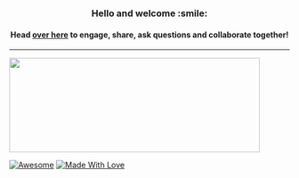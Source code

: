 <!--- [![Visitors](https://visitor-badge.glitch.me/badge?page_id=formidablae.visitor-badge)](https://github.com/formidablae) -->
<img width="0em" src="https://visitor-badge.glitch.me/badge?page_id=formidablae.visitor-badge" />
<h3 align="center">
	Hello and welcome :smile:
</h3>

<h4 align="center">
	Head <a href="https://github.com/formidablae/JameyAquini/discussions/31">over here</a> to engage, share, ask questions and collaborate together!
</h4>
<hr>
<img width="450" height="170" align="center" src="https://github-readme-stats.vercel.app/api?username=JameyAquini&&show_icons=true&title_color=ffffff&icon_color=bb2acf&text_color=daf7dc&bg_color=151515">

[![Awesome](https://cdn.rawgit.com/sindresorhus/awesome/d7305f38d29fed78fa85652e3a63e154dd8e8829/media/badge.svg)](https://github.com/JameyAquini) [![Made With Love](https://img.shields.io/badge/Made%20With-Love-orange.svg)](https://github.com/JameyAquini)
